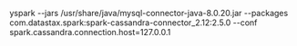 yspark --jars /usr/share/java/mysql-connector-java-8.0.20.jar  --packages com.datastax.spark:spark-cassandra-connector_2.12:2.5.0 --conf spark.cassandra.connection.host=127.0.0.1
